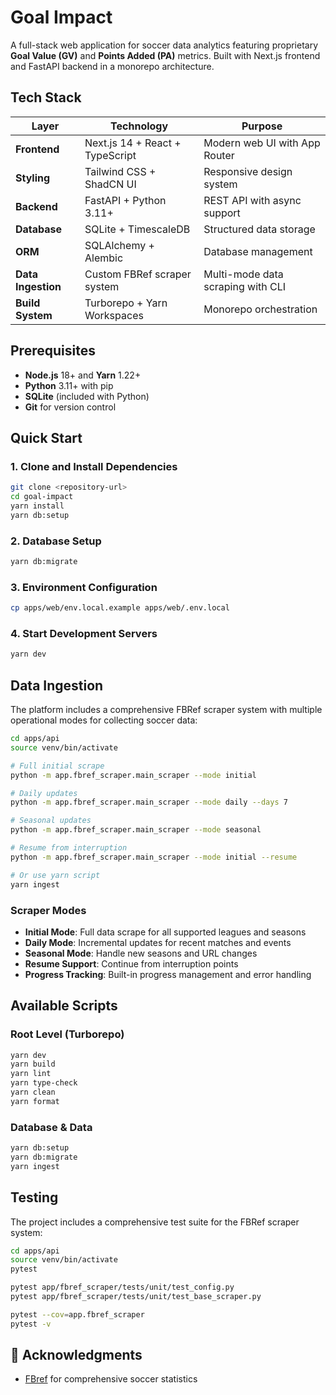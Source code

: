 # Goal Impact

A full-stack web application for soccer data analytics featuring proprietary **Goal Value (GV)** and **Points Added (PA)** metrics. Built with Next.js frontend and FastAPI backend in a monorepo architecture.

## Tech Stack

| Layer | Technology | Purpose |
|-------|------------|---------|
| **Frontend** | Next.js 14 + React + TypeScript | Modern web UI with App Router |
| **Styling** | Tailwind CSS + ShadCN UI | Responsive design system |
| **Backend** | FastAPI + Python 3.11+ | REST API with async support |
| **Database** | SQLite + TimescaleDB | Structured data storage |
| **ORM** | SQLAlchemy + Alembic | Database management |
| **Data Ingestion** | Custom FBRef scraper system | Multi-mode data scraping with CLI |
| **Build System** | Turborepo + Yarn Workspaces | Monorepo orchestration |

## Prerequisites

- **Node.js** 18+ and **Yarn** 1.22+
- **Python** 3.11+ with pip
- **SQLite** (included with Python)
- **Git** for version control

## Quick Start

### 1. Clone and Install Dependencies

```bash
git clone <repository-url>
cd goal-impact
yarn install
yarn db:setup
```

### 2. Database Setup

```bash
yarn db:migrate
```

### 3. Environment Configuration

```bash
cp apps/web/env.local.example apps/web/.env.local
```

### 4. Start Development Servers

```bash
yarn dev
```

## Data Ingestion

The platform includes a comprehensive FBRef scraper system with multiple operational modes for collecting soccer data:

```bash
cd apps/api
source venv/bin/activate

# Full initial scrape
python -m app.fbref_scraper.main_scraper --mode initial

# Daily updates
python -m app.fbref_scraper.main_scraper --mode daily --days 7

# Seasonal updates
python -m app.fbref_scraper.main_scraper --mode seasonal

# Resume from interruption
python -m app.fbref_scraper.main_scraper --mode initial --resume

# Or use yarn script
yarn ingest
```

### Scraper Modes

- **Initial Mode**: Full data scrape for all supported leagues and seasons
- **Daily Mode**: Incremental updates for recent matches and events
- **Seasonal Mode**: Handle new seasons and URL changes
- **Resume Support**: Continue from interruption points
- **Progress Tracking**: Built-in progress management and error handling

## Available Scripts

### Root Level (Turborepo)

```bash
yarn dev
yarn build
yarn lint
yarn type-check
yarn clean
yarn format
```

### Database & Data

```bash
yarn db:setup
yarn db:migrate
yarn ingest
```

## Testing

The project includes a comprehensive test suite for the FBRef scraper system:

```bash
cd apps/api
source venv/bin/activate
pytest

pytest app/fbref_scraper/tests/unit/test_config.py
pytest app/fbref_scraper/tests/unit/test_base_scraper.py

pytest --cov=app.fbref_scraper
pytest -v
```

## 🙏 Acknowledgments

- [FBref](https://fbref.com/) for comprehensive soccer statistics
